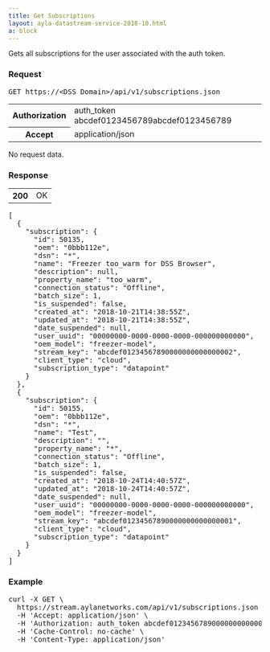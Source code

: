 ```yaml
---
title: Get Subscriptions
layout: ayla-datastream-service-2018-10.html
a: block
---
```


Gets all subscriptions for the user associated with the auth token.

### Request

<pre>GET https://&lt;DSS Domain&gt;/api/v1/subscriptions.json</pre>

<table>
  <tr>
    <th>Authorization</th>
    <td>auth_token abcdef0123456789abcdef0123456789</td>
  </tr>
  <tr>
    <th>Accept</th>
    <td>application/json</td>
  </tr>
</table>

No request data.

### Response

<table>
  <tr>
    <th>200</th>
    <td>OK</td>
  </tr>
</table>

<pre>
[
  {
    "subscription": {
      "id": 50135,
      "oem": "0bbb112e",
      "dsn": "*",
      "name": "Freezer too_warm for DSS Browser",
      "description": null,
      "property_name": "too_warm",
      "connection_status": "Offline",
      "batch_size": 1,
      "is_suspended": false,
      "created_at": "2018-10-21T14:38:55Z",
      "updated_at": "2018-10-21T14:38:55Z",
      "date_suspended": null,
      "user_uuid": "00000000-0000-0000-0000-000000000000",
      "oem_model": "freezer-model",
      "stream_key": "abcdef01234567890000000000000002",
      "client_type": "cloud",
      "subscription_type": "datapoint"
    }
  },
  {
    "subscription": {
      "id": 50155,
      "oem": "0bbb112e",
      "dsn": "*",
      "name": "Test",
      "description": "",
      "property_name": "*",
      "connection_status": "Offline",
      "batch_size": 1,
      "is_suspended": false,
      "created_at": "2018-10-24T14:40:57Z",
      "updated_at": "2018-10-24T14:40:57Z",
      "date_suspended": null,
      "user_uuid": "00000000-0000-0000-0000-000000000000",
      "oem_model": "freezer-model",
      "stream_key": "abcdef01234567890000000000000001",
      "client_type": "cloud",
      "subscription_type": "datapoint"
    }
  }
]
</pre>

### Example

<pre>
curl -X GET \
  https://stream.aylanetworks.com/api/v1/subscriptions.json \
  -H 'Accept: application/json' \
  -H 'Authorization: auth_token abcdef01234567890000000000000001' \
  -H 'Cache-Control: no-cache' \
  -H 'Content-Type: application/json'
</pre>
